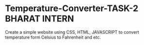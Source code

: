 # Temperature-Converter-TASK-2 BHARAT INTERN
Create a simple website using CSS, HTML, JAVASCRIPT to convert temperature form Celsius to Fahrenheit and etc.
